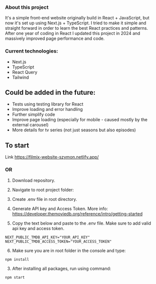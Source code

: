### About this project

It's a simple front-end website originally build in React + JavaScript, but now it's set up using Next.js + TypeScript. I tried to make it simple and straight forward in order to learn the best React practices and patterns. After one year of coding in React I updated this project in 2024 and massively improved page performance and code.

### Current technologies:

- Next.js
- TypeScript
- React Query
- Tailwind

## Could be added in the future:

- Tests using testing library for React
- Improve loading and error handling
- Further simplify code
- Improve page loading (especially for mobile - caused mostly by the external carousel)
- More details for tv series (not just seasons but also episodes)

## To start

Link
https://filmix-website-szymon.netlify.app/

### OR

1. Download repository.

2. Navigate to root project folder:

3. Create .env file in root directory.

4. Generate API key and Access Token. More info: https://developer.themoviedb.org/reference/intro/getting-started

5. Copy the text below and paste to the .env file. Make sure to add valid api key and access token.

```
NEXT_PUBLIC_TMDB_API_KEY="YOUR_API_KEY"
NEXT_PUBLIC_TMDB_ACCESS_TOKEN="YOUR_ACCESS_TOKEN"
```

6. Make sure you are in root folder in the console and type:

```bash
npm install
```

3. After installing all packages, run using command:

```bash
npm start
```
